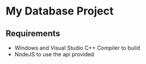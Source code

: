# My Database Project
## Requirements
* Windows and Visual Studio C++ Compiler to build
* NodeJS to use the api provided